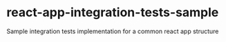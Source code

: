 # react-app-integration-tests-sample
Sample integration tests implementation for a common react app structure
